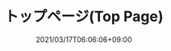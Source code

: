 ---
title: トップページ(Top Page)
date: 2021/03/17T06:06:06+09:00
draft: false
description: 2021年春からスタートした東京都文京区を中心に活動するバドミントンサークル「リレーション」のサイトです。

header:
  description: こんにちは！<span class="accent-text">2021年春から</span>スタートした<span class="accent-text">バドミントンサークル「リレーション」</span>です。
  image:
    url: tmp-hero.png
    alt: imege of badominton
    media: "(max-width: 46.25em)"
    params:
    - options: 1130x500
    - options: 848x443
      cmd: Fit
    - options: 565x420
      cmd: Fit
    - options: 360x318
      cmd: Fit
text_groups:
  - name: はじめに
    description: 2021年4月から本格的に活動を始めたバドミントンサークルです。初心者から経験者まで、参加した誰もが楽しいと思えるサークルを目標にしています。活動場所は、<span class="accent-text">東京都文京区とその周辺の区</span>の体育館です。<span class="accent-text">現在、メンバーを募集</span>しています！
projects:
  - title: Schedule
    type: 練習日程など。
    link: https://badminton-relation.tokyo/schedule/
    image:
      url: works/schedule.jpg
      alt: The Strato web design theme
      media: "(max-width: 46.25em)"
      params:
      - options: 1130x590
      - options: 848x443
      - options: 565x420
      - options: 360x318 Left
  - title: About us
    type: 初心者から上級者まで、全員が楽しくバドミントンできるサークル。
    link: https://badminton-relation.tokyo/about/
    class: short-col
    image:
      url: works/about.jpg
      alt: The Analytic web design theme
      media: "(max-width: 46.25em)"
      params:
      - options: 364x590 Top
      - options: 848x443 Top
      - options: 565x420
      - options: 360x318
  - title: Contact
    type: 参加をご希望の方はこちら。
    link: https://badminton-relation.tokyo/contact/
    class: wide-col
    image:
      url: works/contact.jpg
      alt: The Friends theme
      media: "(max-width: 46.25em)"
      params:
      - options: 746x590 Right
      - options: 848x443 Top
      - options: 565x420 Right
      - options: 360x318 Center
---